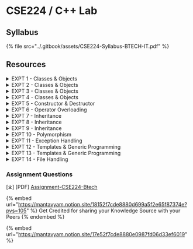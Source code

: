# CSE224 / C++ Lab

## Syllabus

{% file src="../.gitbook/assets/CSE224-Syllabus-BTECH-IT.pdf" %}

## Resources

<details>

<summary>EXPT 1 - Classes &#x26; Objects</summary>

Write a program that uses a class where the member functions are defined inside a class.

```cpp
// Some code
```

</details>

<details>

<summary>EXPT 2 - Classes &#x26; Objects</summary>

Write a program that uses a class where the member functions are defined outside a class.&#x20;

```cpp
// Some code
```

</details>

<details>

<summary>EXPT 3 - Classes &#x26; Objects</summary>

Write a Program to Demonstrate Inline functions.

```cpp
// Some code
```

</details>

<details>

<summary>EXPT 4 - Classes &#x26; Objects</summary>

Write a Program to Demonstrate Friend function, classes and this pointer.

```cpp
// Some code
```

</details>

<details>

<summary>EXPT 5 - Constructor &#x26; Destructor</summary>

Write a program to demonstrate the use of zero argument and parameterized constructors.

```cpp
// Some code
```

</details>

<details>

<summary>EXPT 6 - Operator Overloading</summary>

Write a program to demonstrate the overloading of increment and decrement operators.

```cpp
// Some code
```

</details>

<details>

<summary>EXPT 7 - Inheritance</summary>

&#x20;Write a program to demonstrate the single inheritance.

```cpp
// Some code
```

</details>

<details>

<summary>EXPT 8 - Inheritance</summary>

&#x20;Write a program to demonstrate the multiple inheritance.

```cpp
// Some code
```

</details>

<details>

<summary>EXPT 9 - Inheritance</summary>

Write a Program to demonstrate use of protected members, public & private protected classes, multilevel inheritance etc.&#x20;

```cpp
// Some code
```

</details>

<details>

<summary>EXPT 10 - Polymorphism</summary>

Write a program to demonstrate the runtime polymorphism.&#x20;

```cpp
// Some code
```

</details>

<details>

<summary>EXPT 11 - Exception Handling</summary>

Write a program to demonstrate the exception handling.

```cpp
// Some code
```

</details>

<details>

<summary>EXPT 12 - Templates &#x26; Generic Programming</summary>

Write a program to demonstrate the use of function template.&#x20;

```cpp
// Some code
```

</details>

<details>

<summary>EXPT 13 - Templates &#x26; Generic Programming</summary>

Write a program to demonstrate the use of class template.

```cpp
// Some code
```

</details>

<details>

<summary>EXPT 14 - File Handling</summary>

Write a Program to Show how file management is done in C++.&#x20;

```cpp
// Some code
```

</details>

### Assignment Questions

\[⤓] \[PDF] [Assignment-CSE224-Btech](https://drive.google.com/file/d/1ZMqRUzMuC0qvAWGKibVACaLMkoHgEM-1/view?usp=drive_link)

{% embed url="https://mantavyam.notion.site/18152f7cde8880d699a5f2e65f87374e?pvs=105" %}
Get Credited for sharing your Knowledge Source with your Peers
{% endembed %}

{% embed url="https://mantavyam.notion.site/17e52f7cde8880e0987fd06d33ef6019" %}
